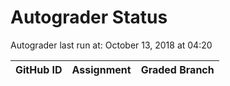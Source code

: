 # Autograder Status
Autograder last run at: October 13, 2018 at 04:20

| GitHub ID | Assignment | Graded Branch |
|-----------|------------|---------------|
